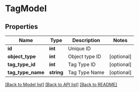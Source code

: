 # TagModel

## Properties
Name | Type | Description | Notes
------------ | ------------- | ------------- | -------------
**id** | **int** | Unique ID | 
**object_type** | **int** | Object type ID | [optional] 
**tag_type_id** | **int** | Tag Type ID | [optional] 
**tag_type_name** | **string** | Tag Type Name | [optional] 

[[Back to Model list]](../README.md#documentation-for-models) [[Back to API list]](../README.md#documentation-for-api-endpoints) [[Back to README]](../README.md)


